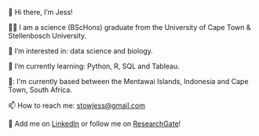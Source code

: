 👋 Hi there, I’m Jess!

👩‍🔬 I am a science (BScHons) graduate from the University of Cape Town & Stellenbosch University.

👀 I’m interested in: data science and biology. 

🌱 I’m currently learning: Python, R, SQL and Tableau. 

📍: I'm currently based between the Mentawai Islands, Indonesia and Cape Town, South Africa.

📫 How to reach me: stowjess@gmail.com

🤝 Add me on [LinkedIn](https://www.linkedin.com/in/jessicasarahstow/) or follow me on [ResearchGate](https://www.researchgate.net/profile/Jessica-Stow)!

<!---
jessicastow/jessicastow is a ✨ special ✨ repository because its `README.md` (this file) appears on your GitHub profile.
You can click the Preview link to take a look at your changes.
--->
